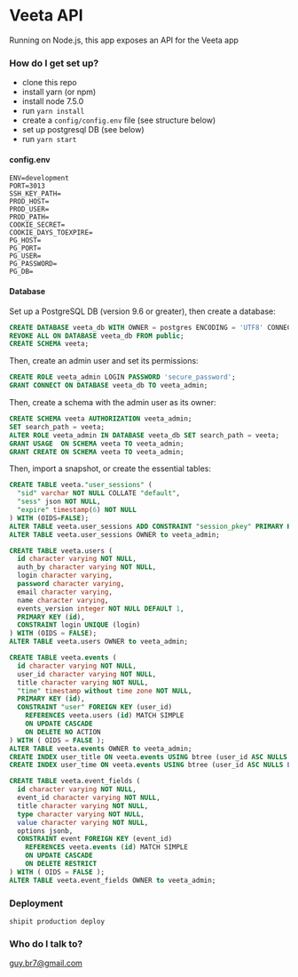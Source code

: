 # Veeta API #

Running on Node.js, this app exposes an API for the Veeta app

### How do I get set up? ###
* clone this repo
* install yarn (or npm)
* install node 7.5.0
* run `yarn install`
* create a `config/config.env` file (see structure below)
* set up postgresql DB (see below)
* run `yarn start`

#### config.env ####
```
ENV=development
PORT=3013
SSH_KEY_PATH=
PROD_HOST=
PROD_USER=
PROD_PATH=
COOKIE_SECRET=
COOKIE_DAYS_TOEXPIRE=
PG_HOST=
PG_PORT=
PG_USER=
PG_PASSWORD=
PG_DB=
```

#### Database ####
Set up a PostgreSQL DB (version 9.6 or greater), then create a database:
```sql
CREATE DATABASE veeta_db WITH OWNER = postgres ENCODING = 'UTF8' CONNECTION LIMIT = -1;
REVOKE ALL ON DATABASE veeta_db FROM public;
CREATE SCHEMA veeta;
```
Then, create an admin user and set its permissions:
```sql
CREATE ROLE veeta_admin LOGIN PASSWORD 'secure_password';
GRANT CONNECT ON DATABASE veeta_db TO veeta_admin;
```
Then, create a schema with the admin user as its owner:
```sql
CREATE SCHEMA veeta AUTHORIZATION veeta_admin;
SET search_path = veeta;
ALTER ROLE veeta_admin IN DATABASE veeta_db SET search_path = veeta;
GRANT USAGE  ON SCHEMA veeta TO veeta_admin;
GRANT CREATE ON SCHEMA veeta TO veeta_admin;
```
Then, import a snapshot, or create the essential tables:
```sql
CREATE TABLE veeta."user_sessions" (
  "sid" varchar NOT NULL COLLATE "default",
  "sess" json NOT NULL,
  "expire" timestamp(6) NOT NULL
) WITH (OIDS=FALSE);
ALTER TABLE veeta.user_sessions ADD CONSTRAINT "session_pkey" PRIMARY KEY ("sid") NOT DEFERRABLE INITIALLY IMMEDIATE;
ALTER TABLE veeta.user_sessions OWNER to veeta_admin;

CREATE TABLE veeta.users (
  id character varying NOT NULL,
  auth_by character varying NOT NULL,
  login character varying,
  password character varying,
  email character varying,
  name character varying,
  events_version integer NOT NULL DEFAULT 1,
  PRIMARY KEY (id),
  CONSTRAINT login UNIQUE (login)
) WITH (OIDS = FALSE);
ALTER TABLE veeta.users OWNER to veeta_admin;

CREATE TABLE veeta.events (
  id character varying NOT NULL,
  user_id character varying NOT NULL,
  title character varying NOT NULL,
  "time" timestamp without time zone NOT NULL,
  PRIMARY KEY (id),
  CONSTRAINT "user" FOREIGN KEY (user_id)
    REFERENCES veeta.users (id) MATCH SIMPLE
    ON UPDATE CASCADE
    ON DELETE NO ACTION
) WITH ( OIDS = FALSE );
ALTER TABLE veeta.events OWNER to veeta_admin;
CREATE INDEX user_title ON veeta.events USING btree (user_id ASC NULLS LAST, title ASC NULLS LAST);
CREATE INDEX user_time ON veeta.events USING btree (user_id ASC NULLS LAST, "time" DESC NULLS LAST);

CREATE TABLE veeta.event_fields (
  id character varying NOT NULL,
  event_id character varying NOT NULL,
  title character varying NOT NULL,
  type character varying NOT NULL,
  value character varying NOT NULL,
  options jsonb,
  CONSTRAINT event FOREIGN KEY (event_id)
    REFERENCES veeta.events (id) MATCH SIMPLE
    ON UPDATE CASCADE
    ON DELETE RESTRICT
) WITH ( OIDS = FALSE );
ALTER TABLE veeta.event_fields OWNER to veeta_admin;
```
### Deployment ###
```
shipit production deploy
```

### Who do I talk to? ###
guy.br7@gmail.com
